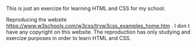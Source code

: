 This is just an exercize for learning HTML and CSS for my school.

Reproducing the website https://www.w3schools.com/w3css/tryw3css_examples_home.htm . I don t have any copyright on this website. The reproduction has only studying and exercize purposes in order to learn HTML and CSS.